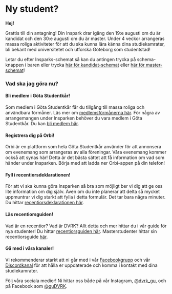 # Ny student?

**Hej!**

Grattis till din antagning! Din Inspark drar igång den 19:e augusti om du är kandidat och den 30:e augusti om du är master. Under 4 veckor arrangeras massa roliga aktiviteter för att du ska kunna lära känna dina studiekamrater, bli bekant med universitetet och utforska Göteborg som studentstad!

Letar du efter Insparks-schemat så kan du antingen trycka på schema-knappen i baren eller trycka 
[här för kandidat-schemat](/committees/dvrk/schedule/bachelor) eller [här för master-schemat](/committees/dvrk/schedule/master)!

### Vad ska jag göra nu?

#### Bli medlem i Göta Studentkår!

Som medlem i Göta Studentkår får du tillgång till massa roliga och användbara förmåner. Läs mer om [medlemsförmånerna här](https://www.gotastudentkar.se/sv/medlemsformaner). För några av arrangemangen under Insparken behöver du vara medlem i Göta Studentkår. Du kan [bli medlem här](https://medlem.gotastudentkar.se/sv).


#### Registrera dig på Orbi!

Orbi är en plattform som hela Göta Studentkår använder för att annonsera om evenemang som arrangeras av alla föreningar. Våra evenemang kommer också att synas här! Detta är det bästa sättet att få information om vad som händer under Insparken. Börja med att ladda ner Orbi-appen på din telefon!

#### Fyll i recentiorsdeklarationen!

För att vi ska kunna göra Insparken så bra som möjligt ber vi dig att ge oss lite information om dig själv. Även om du inte planerar att delta så mycket uppmuntrar vi dig starkt att fylla i detta formulär. Det tar bara några minuter. Du hittar [recentiorsdeklarationen här](/committees/dvrk/form).


#### Läs recentiorsguiden!
Vad är en recentior? Vad är DVRK? Allt detta och mer hittar du i vår guide för nya studenter! Du hittar [recentiorsguiden här](/committees/dvrk/bachelor). Masterstudenter hittar sin recentiorsguide [här](/committees/dvrk/master).

#### Gå med i våra kanaler!
Vi rekommenderar starkt att ni går med i vår [Facebookgrupp](https://www.facebook.com/groups/868507685108910/?rdid=YORi62wGgLHYgWqM&share_url=https%3A%2F%2Fwww.facebook.com%2Fshare%2Fqe8fWdeHw3SD8tzs%2F) och vår [Discordkanal](https://discord.com/invite/UdUUhdgXk8) för att hålla er uppdaterade och komma i kontakt med dina studiekamrater.

Följ våra sociala medier!
Ni hittar oss både på vår Instagram, [@dvrk_gu](https://www.instagram.com/dvrk_gu/), och på Facebook som [@guDVRK](https://www.facebook.com/guDVRK).
 
